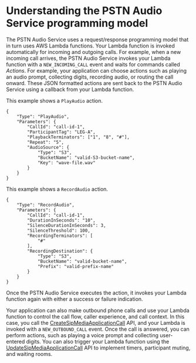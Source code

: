 # Understanding the PSTN Audio Service programming model<a name="pstn-model"></a>

The PSTN Audio Service uses a request/response programming model that in turn uses AWS Lambda functions\. Your Lambda function is invoked automatically for incoming and outgoing calls\. For example, when a new incoming call arrives, the PSTN Audio Service invokes your Lambda function with a `NEW_INCOMING_CALL` event and waits for commands called *Actions*\. For example, your application can choose actions such as playing an audio prompt, collecting digits, recording audio, or routing the call onward\. These JSON formatted actions are sent back to the PSTN Audio Service using a callback from your Lambda function\. 

This example shows a `PlayAudio` action\.

```
{
    "Type": "PlayAudio",
    "Parameters": {
        "CallId": "call-id-1",
        "ParticipantTag": "LEG-A",
        "PlaybackTerminators": ["1", "8", "#"],
        "Repeat": "5",
        "AudioSource": {
            "Type": "S3",
            "BucketName": "valid-S3-bucket-name",
            "Key": "wave-file.wav"
        }
    }
}
```

This example shows a `RecordAudio` action\.

```
{
    "Type": "RecordAudio",
    "Parameters": {
        "CallId": "call-id-1",
        "DurationInSeconds": "10",
        "SilenceDurationInSeconds": 3,
        "SilenceThreshold": 100,
        "RecordingTerminators": [
            "#"
        ],
        "RecordingDestination": {
            "Type": "S3",
            "BucketName": "valid-bucket-name",
            "Prefix": "valid-prefix-name"
        }
    }
}
```

Once the PSTN Audio Service executes the action, it invokes your Lambda function again with either a success or failure indication\. 

Your application can also make outbound phone calls and use your Lambda function to control the call flow, caller experience, and call context\. In this case, you call the [CreateSipMediaApplicationCall](https://docs.aws.amazon.com/chime/latest/APIReference/API_CreateSipMediaApplicationCall.html) API, and your Lambda is invoked with a `NEW_OUTBOUND_CALL` event\. Once the call is answered, you can perform actions, such as playing a voice prompt and collecting user\-entered digits\. You can also trigger your Lambda function using the [UpdateSipMediaApplicationCall](https://docs.aws.amazon.com/chime/latest/APIReference/API_UpdateSipMediaApplicationCall.html) API to implement timers, participant muting, and waiting rooms\.